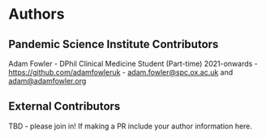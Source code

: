 # Authors

## Pandemic Science Institute Contributors

Adam Fowler - DPhil Clinical Medicine Student (Part-time) 2021-onwards - https://github.com/adamfowleruk - adam.fowler@spc.ox.ac.uk and adam@adamfowler.org

## External Contributors

TBD - please join in! If making a PR include your author information here.